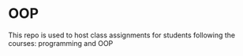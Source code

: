 # OOP
This repo is used to host class assignments for students following the courses: programming and OOP

